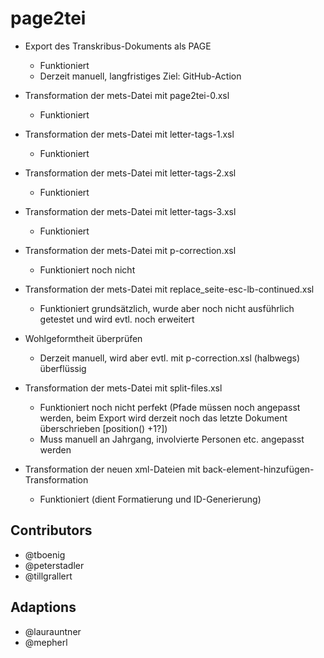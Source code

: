 # page2tei

- Export des Transkribus-Dokuments als PAGE
    - Funktioniert
    - Derzeit manuell, langfristiges Ziel: GitHub-Action

- Transformation der mets-Datei mit page2tei-0.xsl
    - Funktioniert

- Transformation der mets-Datei mit letter-tags-1.xsl
    - Funktioniert

- Transformation der mets-Datei mit letter-tags-2.xsl
    - Funktioniert

- Transformation der mets-Datei mit letter-tags-3.xsl
    - Funktioniert

- Transformation der mets-Datei mit p-correction.xsl
    - Funktioniert noch nicht

- Transformation der mets-Datei mit replace_seite-esc-lb-continued.xsl
    - Funktioniert grundsätzlich, wurde aber noch nicht ausführlich getestet und wird evtl. noch erweitert

- Wohlgeformtheit überprüfen
    - Derzeit manuell, wird aber evtl. mit p-correction.xsl (halbwegs) überflüssig

- Transformation der mets-Datei mit split-files.xsl
    - Funktioniert noch nicht perfekt (Pfade müssen noch angepasst werden, beim Export wird derzeit noch das letzte Dokument überschrieben [position() +1?])
    - Muss manuell an Jahrgang, involvierte Personen etc. angepasst werden

- Transformation der neuen xml-Dateien mit back-element-hinzufügen-Transformation
    - Funktioniert (dient Formatierung und ID-Generierung)


## Contributors
- @tboenig
- @peterstadler
- @tillgrallert

## Adaptions
- @laurauntner
- @mepherl

